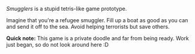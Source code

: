 *Smugglers* is a stupid tetris-like game prototype.

Imagine that you're a refugee smuggler.
Fill up a boat as good as you can and send it off to the sea.
Avoid helping terrorists but save others.

**Quick note:** This game is a private doodle and far from being ready. Work just began, so do not look around here :D
